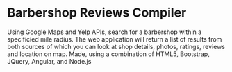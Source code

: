 # Barbershop Reviews Compiler


Using Google Maps and Yelp APIs, search for a barbershop within a specificied mile radius. 
The web application will return a list of results from both sources of which you can look at shop details, photos, ratings, reviews and location on map. 
Made, using	a combination	of	HTML5,	Bootstrap,	JQuery,	Angular,	and	Node.js
